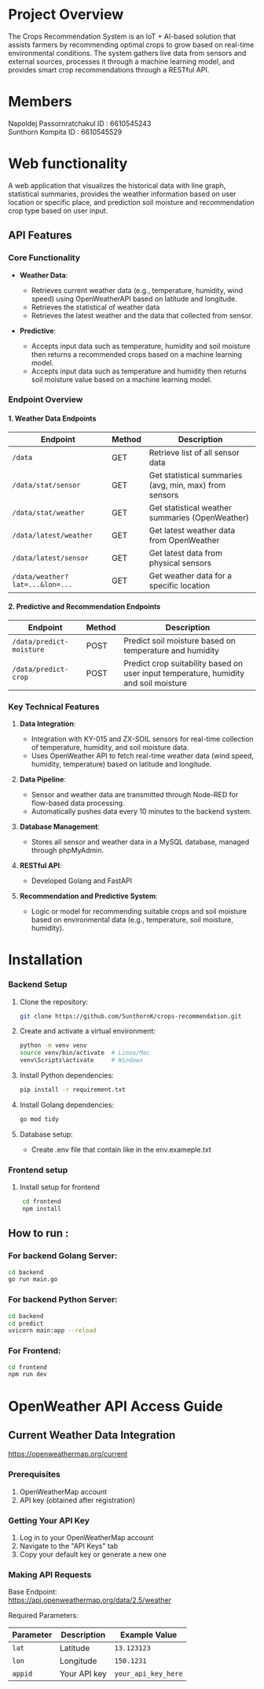 # Project Overview

The Crops Recommendation System is an IoT + AI-based solution that assists farmers 
by recommending optimal crops to grow based on real-time environmental conditions. The system gathers live data from sensors and external sources, processes it through a machine learning model, and provides smart crop recommendations through a RESTful API. 

# Members
Napoldej Passornratchakul ID : 6610545243  
Sunthorn Kompita  ID : 6610545529 

# Web functionality

A web application that visualizes the historical data with line graph, statistical summaries, provides the weather information based on user location or specific place, and prediction soil moisture and recommendation crop type based on user input.

## API Features

### Core Functionality

- **Weather Data**:
  - Retrieves current weather data (e.g., temperature, humidity, wind speed) using OpenWeatherAPI based on latitude and longitude.
  - Retrieves the statistical of weather data
  - Retrieves the latest weather and the data that collected from sensor.


- **Predictive**:
  - Accepts input data such as temperature, humidity and soil moisture then returns a  recommended crops based on a machine learning model.
  - Accepts input data such as temperature and humidity  then returns soil moisture value based on a machine learning model.
 

### Endpoint Overview

#### 1. Weather Data Endpoints
| Endpoint | Method | Description |
|----------|--------|-------------|
| `/data` | GET | Retrieve list of all sensor data  |
| `/data/stat/sensor` | GET | Get statistical summaries (avg, min, max) from sensors |
| `/data/stat/weather` | GET | Get statistical weather summaries (OpenWeather) |
| `/data/latest/weather` | GET | Get latest weather data from OpenWeather |
| `/data/latest/sensor` | GET | Get latest data from physical sensors |
| `/data/weather?lat=...&lon=...` | GET | Get weather data for a specific location |


#### 2. Predictive and Recommendation Endpoints
| Endpoint | Method | Description |
|----------|--------|-------------|
| `/data/predict-moisture` | POST | Predict soil moisture based on temperature and humidity |
| `/data/predict-crop` | POST | Predict crop suitability based on user input temperature, humidity and soil moisture |


### Key Technical Features

1. **Data Integration**:
   - Integration with KY-015 and ZX-SOIL sensors for real-time collection of temperature, humidity, and soil moisture data.
   - Uses OpenWeather API to fetch real-time weather data (wind speed, humidity, temperature) based on latitude and longitude.


2. **Data Pipeline**:
   - Sensor and weather data are transmitted through Node-RED for flow-based data processing.
   - Automatically pushes data every 10 minutes to the backend system.

3. **Database Management**:
   - Stores all sensor and weather data in a MySQL database, managed through phpMyAdmin.


4. **RESTful API**:
   - Developed Golang and FastAPI

5. **Recommendation and Predictive System**:
    - Logic or model for recommending suitable crops and soil moisture based on environmental data (e.g., temperature, soil moisture, humidity).

# Installation

### Backend Setup

1. Clone the repository:
   ```bash
   git clone https://github.com/SunthornK/crops-recommendation.git
   ```

2. Create and activate a virtual environment:
    ```bash
    python -m venv venv
    source venv/bin/activate  # Linux/Mac
    venv\Scripts\activate     # Windows
3. Install Python dependencies:
    ```bash
    pip install -r requirement.txt

4. Install Golang dependencies:
    ```bash
    go mod tidy
   
5. Database setup:   
   * Create .env file that contain like in the env.exameple.txt


### Frontend setup  
1. Install setup for frontend
```bash
    cd frontend
    npm install 
```

## How to run :
### For backend Golang Server:
```bash
cd backend
go run main.go 
```
### For backend Python Server:
```bash
cd backend
cd predict
uvicorn main:app --reload
```
### For Frontend:
```bash
cd frontend
npm run dev
```


# OpenWeather API Access Guide
## Current Weather Data Integration  
https://openweathermap.org/current
### Prerequisites
1. OpenWeatherMap account
2. API key (obtained after registration)

### Getting Your API Key
1. Log in to your OpenWeatherMap account
2. Navigate to the "API Keys" tab
3. Copy your default key or generate a new one

### Making API Requests
Base Endpoint:  
https://api.openweathermap.org/data/2.5/weather

Required Parameters:  

| Parameter | Description   | Example Value      |
|-----------|---------------|--------------------|
| `lat`     | Latitude      | `13.123123`        |
| `lon`     | Longitude     | `150.1231`       |
| `appid`   | Your API key  | `your_api_key_here`|
